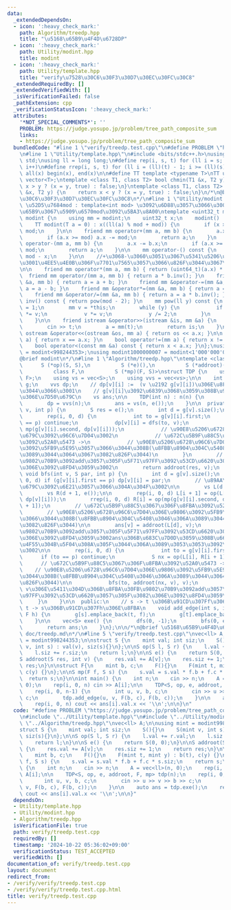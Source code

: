 ```yaml
---
data:
  _extendedDependsOn:
  - icon: ':heavy_check_mark:'
    path: Algorithm/treedp.hpp
    title: "\u5168\u65B9\u4F4D\u6728DP"
  - icon: ':heavy_check_mark:'
    path: Utility/modint.hpp
    title: modint
  - icon: ':heavy_check_mark:'
    path: Utility/template.hpp
    title: "verify\u7528\u30C6\u30F3\u30D7\u30EC\u30FC\u30C8"
  _extendedRequiredBy: []
  _extendedVerifiedWith: []
  _isVerificationFailed: false
  _pathExtension: cpp
  _verificationStatusIcon: ':heavy_check_mark:'
  attributes:
    '*NOT_SPECIAL_COMMENTS*': ''
    PROBLEM: https://judge.yosupo.jp/problem/tree_path_composite_sum
    links:
    - https://judge.yosupo.jp/problem/tree_path_composite_sum
  bundledCode: "#line 1 \"verify/treedp.test.cpp\"\n#define PROBLEM \"https://judge.yosupo.jp/problem/tree_path_composite_sum\"\
    \n#line 1 \"Utility/template.hpp\"\n#include <bits/stdc++.h>\nusing namespace\
    \ std;\nusing ll = long long;\n#define rep(i, s, t) for (ll i = s; i < (ll)(t);\
    \ i++)\n#define rrep(i, s, t) for (ll i = (ll)(t) - 1; i >= (ll)(s); i--)\n#define\
    \ all(x) begin(x), end(x)\n\n#define TT template <typename T>\nTT using vec =\
    \ vector<T>;\ntemplate <class T1, class T2> bool chmin(T1 &x, T2 y) {\n    return\
    \ x > y ? (x = y, true) : false;\n}\ntemplate <class T1, class T2> bool chmax(T1\
    \ &x, T2 y) {\n    return x < y ? (x = y, true) : false;\n}\n/*\n@brief verify\u7528\
    \u30C6\u30F3\u30D7\u30EC\u30FC\u30C8\n*/\n#line 1 \"Utility/modint.hpp\"\n\n//\
    \ \u52D5\u7684mod : template<int mod> \u3092\u6D88\u3057\u3066\u3001\u4E0A\u306E\
    \u65B9\u3067\u5909\u6570mod\u3092\u5BA3\u8A00\ntemplate <uint32_t mod> struct\
    \ modint {\n    using mm = modint;\n    uint32_t x;\n    modint() : x(0) {}\n\
    \    TT modint(T a = 0) : x((ll(a) % mod + mod)) {\n        if (x >= mod) x -=\
    \ mod;\n    }\n\n    friend mm operator+(mm a, mm b) {\n        a.x += b.x;\n\
    \        if (a.x >= mod) a.x -= mod;\n        return a;\n    }\n    friend mm\
    \ operator-(mm a, mm b) {\n        a.x -= b.x;\n        if (a.x >= mod) a.x +=\
    \ mod;\n        return a;\n    }\n\n    mm operator-() const {\n        return\
    \ mod - x;\n    }\n\n    //+\u3068-\u3060\u3051\u3067\u5341\u5206\u306A\u5834\u5408\
    \u3001\u4EE5\u4E0B\u306F\u7701\u7565\u3057\u3066\u826F\u3044\u3067\u3059\u3002\
    \n\n    friend mm operator*(mm a, mm b) { return (uint64_t)(a.x) * b.x; }\n  \
    \  friend mm operator/(mm a, mm b) { return a * b.inv(); }\n    friend mm &operator+=(mm\
    \ &a, mm b) { return a = a + b; }\n    friend mm &operator-=(mm &a, mm b) { return\
    \ a = a - b; }\n    friend mm &operator*=(mm &a, mm b) { return a = a * b; }\n\
    \    friend mm &operator/=(mm &a, mm b) { return a = a * b.inv(); }\n\n    mm\
    \ inv() const { return pow(mod - 2); }\n    mm pow(ll y) const {\n        mm res\
    \ = 1;\n        mm v = *this;\n        while (y) {\n            if (y & 1) res\
    \ *= v;\n            v *= v;\n            y /= 2;\n        }\n        return res;\n\
    \    }\n\n    friend istream &operator>>(istream &is, mm &a) {\n        ll t;\n\
    \        cin >> t;\n        a = mm(t);\n        return is;\n    }\n\n    friend\
    \ ostream &operator<<(ostream &os, mm a) { return os << a.x; }\n\n    bool operator==(mm\
    \ a) { return x == a.x; }\n    bool operator!=(mm a) { return x != a.x; }\n\n\
    \    bool operator<(const mm &a) const { return x < a.x; }\n};\nusing modint998244353\
    \ = modint<998244353>;\nusing modint1000000007 = modint<1'000'000'007>;\n/*\n\
    @brief modint\n*/\n#line 1 \"Algorithm/treedp.hpp\"\ntemplate <class S,\n    \
    \      S (*op)(S, S),\n          S (*e)(),\n          S (*addroot)(S, int),\n\
    \          class F,\n          S (*mp)(F, S)>\nstruct TDP {\n    using pif = pair<int,\
    \ F>;\n    using vs = vec<S>;\n    using vvs = vec<vs>;\n\n    int n;\n    vec<vec<pif>>\
    \ g;\n    vvs dp;\n    // dp[v][i] :=  (v \u2192 g[v][i])\u306E\u8FBA\u306B\u3064\
    \u3044\u3066\u3001\n    // g[v][i]\u3092\u6839\u3068\u3059\u308B\u90E8\u5206\u6728\
    \u306E\u7D50\u679C\n    vs ans;\n\n    TDP(int n) : n(n) {\n        g.resize(n);\n\
    \        dp = vvs(n);\n        ans = vs(n, e());\n    }\n\n  private:\n    S dfs(int\
    \ v, int p) {\n        S res = e();\n        int d = g[v].size();\n        dp[v].resize(d);\n\
    \        rep(i, 0, d) {\n            int to = g[v][i].first;\n            if (to\
    \ == p) continue;\n            dp[v][i] = dfs(to, v);\n            res = op(res,\
    \ mp(g[v][i].second, dp[v][i]));\n            // \u90E8\u5206\u6728\u306E\u7D50\
    \u679C\u3092\u96C6\u7D04\u3002\n            // \u672C\u5B9F\u88C5\u3067\u306F\u8FBA\
    \u3092\u52A0\u5473 ->\n            // \u90E8\u5206\u6728\u96C6\u7D04\u306E\u9806\
    \u3092\u5FB9\u5E95\u3057\u3066\u3044\u308B(\u8FBB\u8904\u304C\u5408\u3046\u306A\
    \u3089\u3044\u3064\u3067\u3082\u826F\u3044)\n        }\n        // \u8FBA\u30FB\
    \u9802\u70B9\u3092add\u3057\u305F\u5F71\u97FF\u3092\u53CD\u6620\u3057\u305F\u3082\
    \u306E\u3092\u8FD4\u3059\u3002\n        return addroot(res, v);\n    }\n\n   \
    \ void bfs(int v, S par, int p) {\n        int d = g[v].size();\n        rep(i,\
    \ 0, d) if (g[v][i].first == p) dp[v][i] = par;\n        // \u89AA\u306E\u7D50\
    \u679C\u3092\u6E21\u3057\u3066\u304A\u304F\u3002\n\n        vs L(d + 1, e());\n\
    \        vs R(d + 1, e());\n\n        rep(i, 0, d) L[i + 1] = op(L[i], mp(g[v][i].second,\
    \ dp[v][i]));\n        rrep(i, 0, d) R[i] = op(mp(g[v][i].second, dp[v][i]), R[i\
    \ + 1]);\n        // \u672C\u5B9F\u88C5\u3067\u306F\u8FBA\u3092\u52A0\u5473 ->\n\
    \        // \u90E8\u5206\u6728\u96C6\u7D04\u306E\u9806\u3092\u5FB9\u5E95\u3057\
    \u3066\u3044\u308B(\u8FBB\u8904\u304C\u5408\u3046\u306A\u3089\u3044\u3064\u3067\
    \u3082\u826F\u3044)\n\n        ans[v] = addroot(L[d], v);\n        // \u8FBA\u30FB\
    \u9802\u70B9\u3092add\u3057\u305F\u5F71\u97FF\u3092\u53CD\u6620\u3057\u305F\u3082\
    \u306E\u3092\u8FD4\u3059\u3002ans\u306B\u683C\u7D0D\u3059\u308B\u6642\u3060\u3051\
    \u4F55\u304B\u5F04\u308A\u305F\u3044\u306A\u3089\u3053\u3053\u3092\u5F04\u308B\
    \u3002\n\n        rep(i, 0, d) {\n            int to = g[v][i].first;\n      \
    \      if (to == p) continue;\n            S nx = op(L[i], R[i + 1]);\n      \
    \      // \u672C\u5B9F\u88C5\u3067\u306F\u8FBA\u3092\u52A0\u5473 ->\n        \
    \    // \u90E8\u5206\u6728\u96C6\u7D04\u306E\u9806\u3092\u5FB9\u5E95\u3057\u3066\
    \u3044\u308B(\u8FBB\u8904\u304C\u5408\u3046\u306A\u3089\u3044\u3064\u3067\u3082\
    \u826F\u3044)\n\n            bfs(to, addroot(nx, v), v);\n            // to ->\
    \ v\u306E\u5411\u304D\u306B\u8FBA\u30FB\u9802\u70B9\u3092add\u3057\u305F\u5F71\
    \u97FF\u3092\u53CD\u6620\u3057\u305F\u3082\u306E\u3092\u8FD4\u3059\u3002\n   \
    \     }\n    }\n\n  public:\n    // s -> t \u306B\u91CD\u307Ff\u306E\u8FBA\u3001\
    \ t -> s\u306B\u91CD\u307Fh\u306E\u8FBA\n    void add_edge(int s, int t, F f,\
    \ F h) {\n        g[s].emplace_back(t, f);\n        g[t].emplace_back(s, h);\n\
    \    }\n\n    vec<S> exe() {\n        dfs(0, -1);\n        bfs(0, e(), -1);\n\
    \        return ans;\n    }\n};\n\n/*\n@brief \u5168\u65B9\u4F4D\u6728DP\n@docs\
    \ doc/treedp.md\n*/\n#line 5 \"verify/treedp.test.cpp\"\nvec<ll> A;\n\nusing mint\
    \ = modint998244353;\n\nstruct S {\n    mint val; int siz;\n    S(){}\n    S(mint\
    \ v, int s) : val(v), siz(s){}\n};\n\nS op(S l, S r) {\n    l.val += r.val;\n\
    \    l.siz += r.siz;\n    return l;\n}\n\nS e() {\n    return S(0, 0);\n}\n\n\
    S addroot(S res, int v) {\n    res.val += A[v];\n    res.siz += 1;\n    return\
    \ res;\n}\n\nstruct F{\n    mint b, c;\n    F(){}\n    F(mint t, mint y) : b(t),\
    \ c(y) {}\n};\n\nS mp(F f, S s) {\n    s.val = s.val * f.b + f.c * s.siz;\n  \
    \  return s;\n}\n\nint main() {\n    int n;\n    cin >> n;\n    A = vec<ll>(n,\
    \ 0);\n    rep(i, 0, n) cin >> A[i];\n\n    TDP<S, op, e, addroot, F, mp> tdp(n);\n\
    \    rep(i, 0, n-1) {\n        int u, v, b, c;\n        cin >> u >> v >> b >>\
    \ c;\n        tdp.add_edge(u, v, F(b, c), F(b, c));\n    }\n\n    auto ans = tdp.exe();\n\
    \    rep(i, 0, n) cout << ans[i].val.x << '\\n';\n\n}\n"
  code: "#define PROBLEM \"https://judge.yosupo.jp/problem/tree_path_composite_sum\"\
    \n#include \"../Utility/template.hpp\"\n#include \"../Utility/modint.hpp\"\n#include\
    \ \"../Algorithm/treedp.hpp\"\nvec<ll> A;\n\nusing mint = modint998244353;\n\n\
    struct S {\n    mint val; int siz;\n    S(){}\n    S(mint v, int s) : val(v),\
    \ siz(s){}\n};\n\nS op(S l, S r) {\n    l.val += r.val;\n    l.siz += r.siz;\n\
    \    return l;\n}\n\nS e() {\n    return S(0, 0);\n}\n\nS addroot(S res, int v)\
    \ {\n    res.val += A[v];\n    res.siz += 1;\n    return res;\n}\n\nstruct F{\n\
    \    mint b, c;\n    F(){}\n    F(mint t, mint y) : b(t), c(y) {}\n};\n\nS mp(F\
    \ f, S s) {\n    s.val = s.val * f.b + f.c * s.siz;\n    return s;\n}\n\nint main()\
    \ {\n    int n;\n    cin >> n;\n    A = vec<ll>(n, 0);\n    rep(i, 0, n) cin >>\
    \ A[i];\n\n    TDP<S, op, e, addroot, F, mp> tdp(n);\n    rep(i, 0, n-1) {\n \
    \       int u, v, b, c;\n        cin >> u >> v >> b >> c;\n        tdp.add_edge(u,\
    \ v, F(b, c), F(b, c));\n    }\n\n    auto ans = tdp.exe();\n    rep(i, 0, n)\
    \ cout << ans[i].val.x << '\\n';\n\n}"
  dependsOn:
  - Utility/template.hpp
  - Utility/modint.hpp
  - Algorithm/treedp.hpp
  isVerificationFile: true
  path: verify/treedp.test.cpp
  requiredBy: []
  timestamp: '2024-10-22 05:36:02+09:00'
  verificationStatus: TEST_ACCEPTED
  verifiedWith: []
documentation_of: verify/treedp.test.cpp
layout: document
redirect_from:
- /verify/verify/treedp.test.cpp
- /verify/verify/treedp.test.cpp.html
title: verify/treedp.test.cpp
---
```

